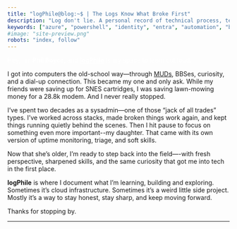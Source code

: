 ```yaml
---
title: "logPhile@blog:~$ | The Logs Know What Broke First"
description: "Log don't lie. A personal record of technical process, terminal lessons, and the art of keeping things working."
keywords: ["azure", "powershell", "identity", "entra", "automation", "blog"]
#image: "site-preview.png"
robots: "index, follow"
---
```


<span style="color: white;">
  Hey, I’m <strong>Phil Boyce</strong>, and <a href="https://www.logphile.com" style="color:white; font-weight: bold;">logPhile</a> is my space to learn out loud.
</span>

I got into computers the old-school way—through [MUDs](https://en.wikipedia.org/wiki/Multi-user_dungeon), BBSes, curiosity, and a dial-up connection. This became my one and only ask. While my friends were saving up for SNES cartridges, I was saving lawn-mowing money for a 28.8k modem. And I never really stopped.

I’ve spent two decades as a sysadmin—one of those “jack of all trades” types. I’ve worked across stacks, made broken things work again, and kept things running quietly behind the scenes. Then I hit pause to focus on something even more important--my daughter. That came with its own version of uptime monitoring, triage, and soft skills.

Now that she’s older, I’m ready to step back into the field—-with fresh perspective, sharpened skills, and the same curiosity that got me into tech in the first place.

**logPhile** is where I document what I’m learning, building and exploring. Sometimes it’s cloud infrastructure. Sometimes it’s a weird little side project. Mostly it’s a way to stay honest, stay sharp, and keep moving forward.

Thanks for stopping by.

<hr class="mt-2 mb-6 border-neutral-700 dark:border-neutral-600 thicc">